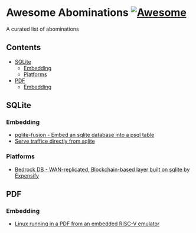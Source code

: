# Awesome Abominations [![Awesome](https://awesome.re/badge.svg)](https://awesome.re)

A curated list of abominations

<!-- START doctoc generated TOC please keep comment here to allow auto update -->
<!-- DON'T EDIT THIS SECTION, INSTEAD RE-RUN doctoc TO UPDATE -->
## Contents

- [SQLite](#sqlite)
  - [Embedding](#embedding)
  - [Platforms](#platforms)
- [PDF](#pdf)
  - [Embedding](#embedding-1)

<!-- END doctoc generated TOC please keep comment here to allow auto update -->

## SQLite
### Embedding

- [pglite-fusion - Embed an sqlite database into a psql table](https://github.com/frectonz/pglite-fusion)
- [Serve traffice directly from sqlite](http://sigusr2.net/serving-traffic-directly-from-sqlite.html)

### Platforms

- [Bedrock DB - WAN-replicated, Blockchain-based layer built on sqlite by Expensify](https://bedrockdb.com/)

## PDF
### Embedding

- [Linux running in a PDF from an embedded RISC-V emulator](https://github.com/ading2210/linuxpdf)
